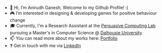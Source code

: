 - 👋 Hi, I’m Anirudh Ganesh, Welcome to my Github Profile! :)
- :video_game: I’m interested in designing & developing games for positive behaviour change
- :mortar_board: Currently, I'm a Research Assistant at the <a href="https://pcl.cs.dal.ca/"> Persuasive Computing Lab </a> pursuing a Master's in Computer Science @ <a href="https://www.dal.ca/">Dalhousie University</a>
- 📫 You can read more about my works here: <a href="https://anirudh-ganesh.web.app/">Portfolio</a>
- :question: Get in touch with me via <a href="https://www.linkedin.com/in/anirudh-ganesh07/">LinkedIn</a>
<!---
AniG007/AniG007 is a ✨ special ✨ repository because its `README.md` (this file) appears on your GitHub profile.
You can click the Preview link to take a look at your changes.
--->
